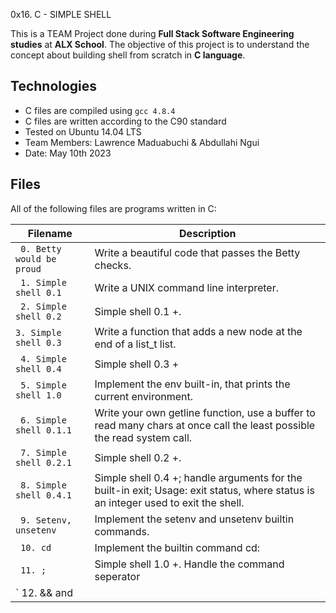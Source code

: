 0x16. C - SIMPLE SHELL

This is a TEAM Project done during **Full Stack Software Engineering studies** at **ALX School**. The objective of this project is to understand the concept about building shell from scratch in **C language**.

## Technologies
* C files are compiled using `gcc 4.8.4`
* C files are written according to the C90 standard
* Tested on Ubuntu 14.04 LTS
* Team Members: Lawrence Maduabuchi & Abdullahi Ngui
* Date: May 10th 2023




## Files
All of the following files are programs written in C:

| Filename | Description |
| -------- | ----------- |
| ` 0. Betty would be proud`| Write a beautiful code that passes the Betty checks.|
| ` 1. Simple shell 0.1` | Write a UNIX command line interpreter.|
| ` 2. Simple shell 0.2` | Simple shell 0.1 +.|
| `3. Simple shell 0.3` | Write a function that adds a new node at the end of a list_t list.|
| ` 4. Simple shell 0.4` | Simple shell 0.3 +|
| ` 5. Simple shell 1.0` | Implement the env built-in, that prints the current environment.|
| ` 6. Simple shell 0.1.1` | Write your own getline function, use a buffer to read many chars at once call the least possible the read system call. |
| ` 7. Simple shell 0.2.1` | Simple shell 0.2 +.|
| ` 8. Simple shell 0.4.1` | Simple shell 0.4 +; handle arguments for the built-in exit; Usage: exit status, where status is an integer used to exit the shell. |
| ` 9. Setenv, unsetenv` | Implement the setenv and unsetenv builtin commands.|
| ` 10. cd` | Implement the builtin command cd:|
| ` 11. ;` | Simple shell 1.0 +. Handle the command seperator|
| ` 12. && and ||` | Handle the && and || shell logical operators.|
